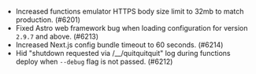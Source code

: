 - Increased functions emulator HTTPS body size limit to 32mb to match production. (#6201)
- Fixed Astro web framework bug when loading configuration for version `2.9.7` and above. (#6213)
- Increased Next.js config bundle timeout to 60 seconds. (#6214)
- Hid "shutdown requested via /\_\_/quitquitquit" log during functions deploy when `--debug` flag is not passed. (#6212)
